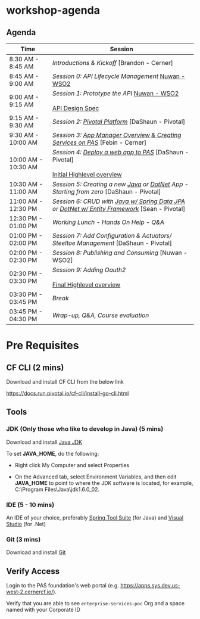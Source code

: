# workshop-agenda

## Agenda

Time | Session
---- | -------
8:30 AM - 8:45 AM   | _Introductions & Kickoff_ [Brandon - Cerner]
8:45 AM - 9:00 AM   | _Session 0: API Lifecycle Management_ [Nuwan - WSO2](https://docs.google.com/presentation/d/1R_HXtXGPwvIMQc-3kFJmmf_tsZMr1Li4LWVDVdkv4wQ/edit?usp=sharing)
9:00 AM - 9:15 AM   | _Session 1: Prototype the API_ [Nuwan - WSO2](https://docs.google.com/presentation/d/1R_HXtXGPwvIMQc-3kFJmmf_tsZMr1Li4LWVDVdkv4wQ/edit?usp=sharing) <br><br> [API Design Spec](https://github.com/cts-workshop-02-2019/api-design/blob/master/employee-api-spec.json)
9:15 AM - 9:30 AM   | _Session 2: [Pivotal Platform](https://docs.google.com/presentation/d/146E7nAEN5eiKuZ7ZVAtL-44I1xugQdHJLmZYh-L0qQQ/edit?usp=sharing)_ [DaShaun - Pivotal]
9:30 AM - 10:00 AM   | _Session 3: [App Manager Overview & Creating Services on PAS](https://github.com/cts-workshop-02-2019/creating-services#apps-manager-overview)_ [Febin - Cerner]
10:00 AM - 10:30 AM   | _Session 4: [Deploy a web app to PAS](https://github.com/cts-workshop-02-2019/angular7-m0#simple-frontend)_ [DaShaun - Pivotal] <br><br>[Initial Highlevel overview](https://github.com/cts-workshop-02-2019/api-design/blob/master/README.md#initial-state)
10:30 AM - 11:00 AM | _Session 5: Creating a new [Java](https://github.com/cts-workshop-02-2019/spring-employee-service-m1#session-1---hello-world) or [DotNet](https://github.com/cts-workshop-02-2019/dotnet-employee-service-m1#session-1---hello-world) App - Starting from zero_ [DaShaun - Pivotal]
11:00 AM - 12:30 PM | _Session 6: CRUD with [Java w/ Spring Data JPA](https://github.com/cts-workshop-02-2019/spring-employee-service-m2#spring-employee-service-m2) or [DotNet w/ Entity Framework](https://github.com/cts-workshop-02-2019/dotnet-employee-service-m2#dotnet-employee-service-m2)_ [Sean - Pivotal]
12:30 PM - 01:00 PM  | _Working Lunch - Hands On Help - Q&A_
01:00 PM - 02:00 PM | _Session 7: Add Configuration & Actuators/ Steeltoe Management_ [DaShaun - Pivotal]
02:00 PM - 02:30 PM   | _Session 8: Publishing and Consuming_ [Nuwan - WSO2]
02:30 PM - 03:30 PM   | _Session 9: Adding Oauth2_ <br><br>[Final Highlevel overview](https://github.com/cts-workshop-02-2019/api-design/blob/master/README.md#final-state)
03:30 PM - 03:45 PM   | _Break_
03:45 PM - 04:30 PM   | _Wrap-up, Q&A, Course evaluation_

# Pre Requisites

## CF CLI (2 mins)

Download and install CF CLI from the below link

https://docs.run.pivotal.io/cf-cli/install-go-cli.html

## Tools

### JDK (Only those who like to develop in Java) (5 mins)

Download and install [Java JDK](https://www.oracle.com/technetwork/java/javase/downloads/jdk8-downloads-2133151.html)

To set __JAVA_HOME__, do the following:

* Right click My Computer and select Properties

* On the Advanced tab, select Environment Variables, and then edit __JAVA_HOME__ to point to where the JDK software is located, for example, C:\Program Files\Java\jdk1.6.0_02.

### IDE (5 - 10 mins)

An IDE of your choice, preferably [Spring Tool Suite](https://spring.io/tools) (for Java) and  [Visual Studio](https://visualstudio.microsoft.com/downloads/) (for .Net)

### Git (3 mins)

Download and install [Git](https://git-scm.com/downloads)


## Verify Access

Login to the PAS foundation's web portal (e.g. https://apps.sys.dev.us-west-2.cernercf.io/).

Verify that you are able to see `enterprise-services-poc` Org and a space named with your Corporate ID
